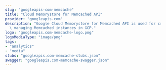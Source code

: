 ```yaml
---
slug: "googleapis-com-memcache"
title: "Cloud Memorystore for Memcached API"
provider: "googleapis.com"
description: "Google Cloud Memorystore for Memcached API is used for creating and\
  \ managing Memcached instances in GCP."
logo: "googleapis.com-memcache-logo.png"
logoMediaType: "image/png"
tags:
- "analytics"
- "media"
stubs: "googleapis.com-memcache-stubs.json"
swagger: "googleapis.com-memcache-swagger.json"
---
```

